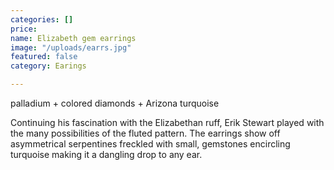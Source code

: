 ```yaml
---
categories: []
price: 
name: Elizabeth gem earrings
image: "/uploads/earrs.jpg"
featured: false
category: Earings

---
```

palladium + colored diamonds + Arizona turquoise

Continuing his fascination with the Elizabethan ruff, Erik Stewart played with the many possibilities of the fluted pattern. The earrings show off asymmetrical serpentines freckled with small, gemstones encircling turquoise making it a dangling drop to any ear.